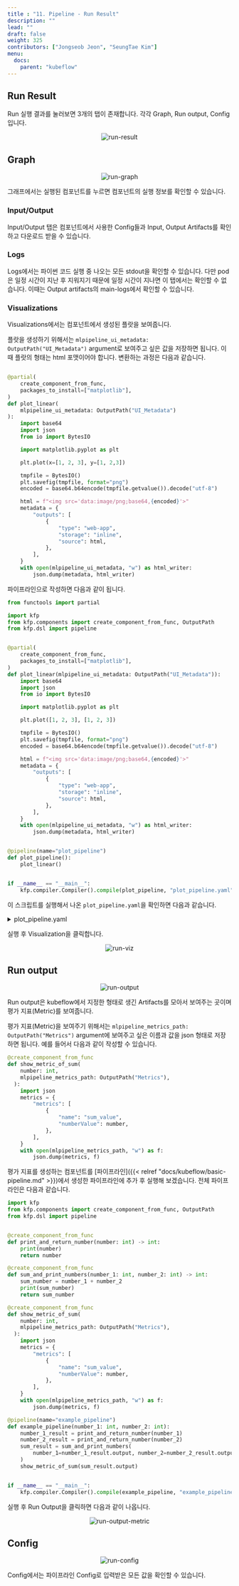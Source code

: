 ```yaml
---
title : "11. Pipeline - Run Result"
description: ""
lead: ""
draft: false
weight: 325
contributors: ["Jongseob Jeon", "SeungTae Kim"]
menu:
  docs:
    parent: "kubeflow"
---
```



## Run Result

Run 실행 결과를 눌러보면 3개의 탭이 존재합니다.
각각 Graph, Run output, Config 입니다.

<p align="center">
  <img src="/images/docs/kubeflow/advanced-run-0.png" title="run-result"/>
</p>

## Graph

<p align="center">
  <img src="/images/docs/kubeflow/advanced-run-1.png" title="run-graph"/>
</p>

그래프에서는 실행된 컴포넌트를 누르면 컴포넌트의 실행 정보를 확인할 수 있습니다.

### Input/Output

Input/Output 탭은 컴포넌트에서 사용한 Config들과 Input, Output Artifacts를 확인하고 다운로드 받을 수 있습니다.

### Logs

Logs에서는 파이썬 코드 실행 중 나오는 모든 stdout을 확인할 수 있습니다.
다만 pod은 일정 시간이 지난 후 지워지기 때문에 일정 시간이 지나면 이 탭에서는 확인할 수 없습니다.
이때는 Output artifacts의 main-logs에서 확인할 수 있습니다.

### Visualizations

Visualizations에서는 컴포넌트에서 생성된 플랏을 보여줍니다.

플랏을 생성하기 위해서는 `mlpipeline_ui_metadata: OutputPath("UI_Metadata")` argument로 보여주고 싶은 값을 저장하면 됩니다. 이 때 플랏의 형태는 html 포맷이어야 합니다.
변환하는 과정은 다음과 같습니다.

```python

@partial(
    create_component_from_func,
    packages_to_install=["matplotlib"],
)
def plot_linear(
    mlpipeline_ui_metadata: OutputPath("UI_Metadata")
):
    import base64
    import json
    from io import BytesIO

    import matplotlib.pyplot as plt

    plt.plot(x=[1, 2, 3], y=[1, 2,3])

    tmpfile = BytesIO()
    plt.savefig(tmpfile, format="png")
    encoded = base64.b64encode(tmpfile.getvalue()).decode("utf-8")

    html = f"<img src='data:image/png;base64,{encoded}'>"
    metadata = {
        "outputs": [
            {
                "type": "web-app",
                "storage": "inline",
                "source": html,
            },
        ],
    }
    with open(mlpipeline_ui_metadata, "w") as html_writer:
        json.dump(metadata, html_writer)
```

파이프라인으로 작성하면 다음과 같이 됩니다.

```python
from functools import partial

import kfp
from kfp.components import create_component_from_func, OutputPath
from kfp.dsl import pipeline


@partial(
    create_component_from_func,
    packages_to_install=["matplotlib"],
)
def plot_linear(mlpipeline_ui_metadata: OutputPath("UI_Metadata")):
    import base64
    import json
    from io import BytesIO

    import matplotlib.pyplot as plt

    plt.plot([1, 2, 3], [1, 2, 3])

    tmpfile = BytesIO()
    plt.savefig(tmpfile, format="png")
    encoded = base64.b64encode(tmpfile.getvalue()).decode("utf-8")

    html = f"<img src='data:image/png;base64,{encoded}'>"
    metadata = {
        "outputs": [
            {
                "type": "web-app",
                "storage": "inline",
                "source": html,
            },
        ],
    }
    with open(mlpipeline_ui_metadata, "w") as html_writer:
        json.dump(metadata, html_writer)


@pipeline(name="plot_pipeline")
def plot_pipeline():
    plot_linear()


if __name__ == "__main__":
    kfp.compiler.Compiler().compile(plot_pipeline, "plot_pipeline.yaml")
```

이 스크립트를 실행해서 나온 `plot_pipeline.yaml`을 확인하면 다음과 같습니다.

<p>
  <details>
    <summary>plot_pipeline.yaml</summary>

```text
apiVersion: argoproj.io/v1alpha1
kind: Workflow
metadata:
  generateName: plot-pipeline-
  annotations: {pipelines.kubeflow.org/kfp_sdk_version: 1.8.9, pipelines.kubeflow.org/pipeline_compilation_time: '2
022-01-17T13:31:32.963214',
    pipelines.kubeflow.org/pipeline_spec: '{"name": "plot_pipeline"}'}
  labels: {pipelines.kubeflow.org/kfp_sdk_version: 1.8.9}
spec:
  entrypoint: plot-pipeline
  templates:
  - name: plot-linear
    container:
      args: [--mlpipeline-ui-metadata, /tmp/outputs/mlpipeline_ui_metadata/data]
      command:
      - sh
      - -c
      - (PIP_DISABLE_PIP_VERSION_CHECK=1 python3 -m pip install --quiet --no-warn-script-location
        'matplotlib' || PIP_DISABLE_PIP_VERSION_CHECK=1 python3 -m pip install --quiet
        --no-warn-script-location 'matplotlib' --user) && "$0" "$@"
      - sh
      - -ec
      - |
        program_path=$(mktemp)
        printf "%s" "$0" > "$program_path"
        python3 -u "$program_path" "$@"
      - |
        def _make_parent_dirs_and_return_path(file_path: str):
            import os
            os.makedirs(os.path.dirname(file_path), exist_ok=True)
            return file_path
        def plot_linear(mlpipeline_ui_metadata):
            import base64
            import json
            from io import BytesIO
            import matplotlib.pyplot as plt
            plt.plot([1, 2, 3], [1, 2, 3])
            tmpfile = BytesIO()
            plt.savefig(tmpfile, format="png")
            encoded = base64.b64encode(tmpfile.getvalue()).decode("utf-8")
            html = f"<img src='data:image/png;base64,{encoded}'>"
            metadata = {
                "outputs": [
                    {
                        "type": "web-app",
                        "storage": "inline",
                        "source": html,
                    },
                ],
            }
            with open(mlpipeline_ui_metadata, "w") as html_writer:
                json.dump(metadata, html_writer)

        import argparse
        _parser = argparse.ArgumentParser(prog='Plot linear', description='')
        _parser.add_argument("--mlpipeline-ui-metadata", dest="mlpipeline_ui_metadata", type=_make_parent_dirs_and_return_path, required=True, default=argparse.SUPPRESS)
        _parsed_args = vars(_parser.parse_args())
        _outputs = plot_linear(**_parsed_args)
      image: python:3.7
    outputs:
      artifacts:
      - {name: mlpipeline-ui-metadata, path: /tmp/outputs/mlpipeline_ui_metadata/data}
    metadata:
      labels:
        pipelines.kubeflow.org/kfp_sdk_version: 1.8.9
        pipelines.kubeflow.org/pipeline-sdk-type: kfp
        pipelines.kubeflow.org/enable_caching: "true"
      annotations: {pipelines.kubeflow.org/component_spec: '{"implementation": {"container":
          {"args": ["--mlpipeline-ui-metadata", {"outputPath": "mlpipeline_ui_metadata"}],
          "command": ["sh", "-c", "(PIP_DISABLE_PIP_VERSION_CHECK=1 python3 -m pip
          install --quiet --no-warn-script-location ''matplotlib'' || PIP_DISABLE_PIP_VERSION_CHECK=1
          python3 -m pip install --quiet --no-warn-script-location ''matplotlib''
          --user) && \"$0\" \"$@\"", "sh", "-ec", "program_path=$(mktemp)\nprintf
          \"%s\" \"$0\" > \"$program_path\"\npython3 -u \"$program_path\" \"$@\"\n",
          "def _make_parent_dirs_and_return_path(file_path: str):\n    import os\n    os.makedirs(os.path.dirname(file_path),
          exist_ok=True)\n    return file_path\n\ndef plot_linear(mlpipeline_ui_metadata):\n    import
          base64\n    import json\n    from io import BytesIO\n\n    import matplotlib.pyplot
          as plt\n\n    plt.plot([1, 2, 3], [1, 2, 3])\n\n    tmpfile = BytesIO()\n    plt.savefig(tmpfile,
          format=\"png\")\n    encoded = base64.b64encode(tmpfile.getvalue()).decode(\"utf-8\")\n\n    html
          = f\"<img src=''data:image/png;base64,{encoded}''>\"\n    metadata = {\n        \"outputs\":
          [\n            {\n                \"type\": \"web-app\",\n                \"storage\":
          \"inline\",\n                \"source\": html,\n            },\n        ],\n    }\n    with
          open(mlpipeline_ui_metadata, \"w\") as html_writer:\n        json.dump(metadata,
          html_writer)\n\nimport argparse\n_parser = argparse.ArgumentParser(prog=''Plot
          linear'', description='''')\n_parser.add_argument(\"--mlpipeline-ui-metadata\",
          dest=\"mlpipeline_ui_metadata\", type=_make_parent_dirs_and_return_path,
          required=True, default=argparse.SUPPRESS)\n_parsed_args = vars(_parser.parse_args())\n\n_outputs
          = plot_linear(**_parsed_args)\n"], "image": "python:3.7"}}, "name": "Plot
          linear", "outputs": [{"name": "mlpipeline_ui_metadata", "type": "UI_Metadata"}]}',
        pipelines.kubeflow.org/component_ref: '{}'}
  - name: plot-pipeline
    dag:
      tasks:
      - {name: plot-linear, template: plot-linear}
  arguments:
    parameters: []
  serviceAccountName: pipeline-runner
```

  </details>
</p>

실행 후 Visualization을 클릭합니다.

<p align="center">
  <img src="/images/docs/kubeflow/advanced-run-5.png" title="run-viz"/>
</p>

## Run output

<p align="center">
  <img src="/images/docs/kubeflow/advanced-run-2.png" title="run-output"/>
</p>

Run output은 kubeflow에서 지정한 형태로 생긴 Artifacts를 모아서 보여주는 곳이며 평가 지표(Metric)를 보여줍니다.

평가 지표(Metric)을 보여주기 위해서는 `mlpipeline_metrics_path: OutputPath("Metrics")` argument에 보여주고 싶은 이름과 값을 json 형태로 저장하면 됩니다.
예를 들어서 다음과 같이 작성할 수 있습니다.

```python
@create_component_from_func
def show_metric_of_sum(
    number: int,
    mlpipeline_metrics_path: OutputPath("Metrics"),
  ):
    import json
    metrics = {
        "metrics": [
            {
                "name": "sum_value",
                "numberValue": number,
            },
        ],
    }
    with open(mlpipeline_metrics_path, "w") as f:
        json.dump(metrics, f)
```

평가 지표를 생성하는 컴포넌트를 [파이프라인]({{< relref "docs/kubeflow/basic-pipeline.md" >}})에서 생성한 파이프라인에 추가 후 실행해 보겠습니다.
전체 파이프라인은 다음과 같습니다.

```python
import kfp
from kfp.components import create_component_from_func, OutputPath
from kfp.dsl import pipeline


@create_component_from_func
def print_and_return_number(number: int) -> int:
    print(number)
    return number

@create_component_from_func
def sum_and_print_numbers(number_1: int, number_2: int) -> int:
    sum_number = number_1 + number_2
    print(sum_number)
    return sum_number

@create_component_from_func
def show_metric_of_sum(
    number: int,
    mlpipeline_metrics_path: OutputPath("Metrics"),
  ):
    import json
    metrics = {
        "metrics": [
            {
                "name": "sum_value",
                "numberValue": number,
            },
        ],
    }
    with open(mlpipeline_metrics_path, "w") as f:
        json.dump(metrics, f)

@pipeline(name="example_pipeline")
def example_pipeline(number_1: int, number_2: int):
    number_1_result = print_and_return_number(number_1)
    number_2_result = print_and_return_number(number_2)
    sum_result = sum_and_print_numbers(
        number_1=number_1_result.output, number_2=number_2_result.output
    )
    show_metric_of_sum(sum_result.output)


if __name__ == "__main__":
    kfp.compiler.Compiler().compile(example_pipeline, "example_pipeline.yaml")
```

실행 후 Run Output을 클릭하면 다음과 같이 나옵니다.

<p align="center">
  <img src="/images/docs/kubeflow/advanced-run-4.png" title="run-output-metric"/>
</p>

## Config

<p align="center">
  <img src="/images/docs/kubeflow/advanced-run-3.png" title="run-config"/>
</p>

Config에서는 파이프라인 Config로 입력받은 모든 값을 확인할 수 있습니다.
